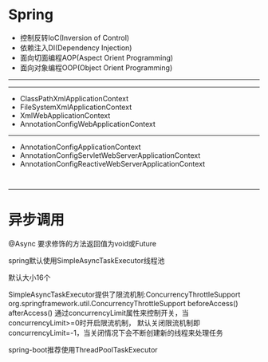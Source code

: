 # Spring

- 控制反转IoC(Inversion of Control)
- 依赖注入DI(Dependency Injection)
- 面向切面编程AOP(Aspect Orient Programming)
- 面向对象编程OOP(Object Orient Programming)




---


---

- ClassPathXmlApplicationContext
- FileSystemXmlApplicationContext
- XmlWebApplicationContext
- AnnotationConfigWebApplicationContext



---
- AnnotationConfigApplicationContext
- AnnotationConfigServletWebServerApplicationContext
- AnnotationConfigReactiveWebServerApplicationContext

```java



```



---
# 异步调用
@Async
要求修饰的方法返回值为void或Future<T>

spring默认使用SimpleAsyncTaskExecutor线程池

默认大小16个

SimpleAsyncTaskExecutor提供了限流机制:ConcurrencyThrottleSupport
org.springframework.util.ConcurrencyThrottleSupport
beforeAccess()
afterAccess()
通过concurrencyLimit属性来控制开关，当concurrencyLimit>=0时开启限流机制，
默认关闭限流机制即concurrencyLimit=-1，当关闭情况下会不断创建新的线程来处理任务


spring-boot推荐使用ThreadPoolTaskExecutor


